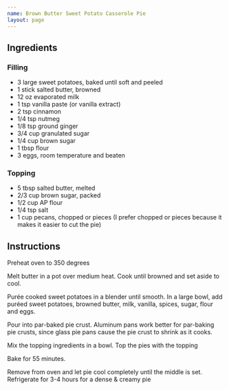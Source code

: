 ```yaml
---
name: Brown Butter Sweet Potato Casserole Pie
layout: page
---
```

## Ingredients

### Filling
* 3 large sweet potatoes, baked until soft and peeled
* 1 stick salted butter, browned
* 12 oz evaporated milk
* 1 tsp vanilla paste (or vanilla extract)
* 2 tsp cinnamon
* 1/4 tsp nutmeg
* 1/8 tsp ground ginger
* 3/4 cup granulated sugar
* 1/4 cup brown sugar
* 1 tbsp flour
* 3 eggs, room temperature and beaten

### Topping
* 5 tbsp salted butter, melted
* 2/3 cup brown sugar, packed
* 1/2 cup AP flour
* 1/4 tsp salt
* 1 cup pecans, chopped or pieces (I prefer chopped or pieces because it makes it easier to cut the pie)

## Instructions
Preheat oven to 350 degrees

Melt butter in a pot over medium heat. Cook until browned and set aside to cool.

Purée cooked sweet potatoes in a blender until smooth. In a large bowl, add puréed sweet potatoes, browned butter, milk, vanilla, spices, sugar, flour and eggs.

Pour into par-baked pie crust. Aluminum pans work better for par-baking pie crusts, since glass pie pans cause the pie crust to shrink as it cooks.

Mix the topping ingredients in a bowl. Top the pies with the topping

Bake for 55 minutes.

Remove from oven and let pie cool completely until the middle is set. Refrigerate for 3-4 hours for a dense & creamy pie